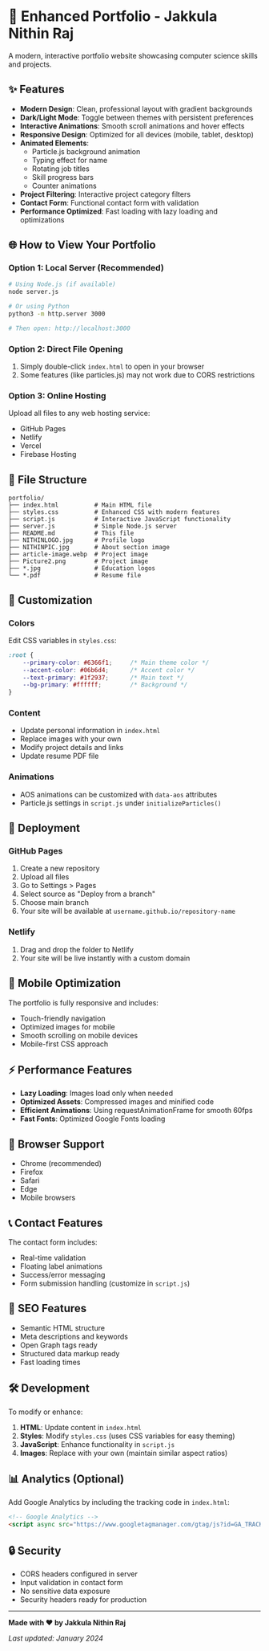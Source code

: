 # 🚀 Enhanced Portfolio - Jakkula Nithin Raj

A modern, interactive portfolio website showcasing computer science skills and projects.

## ✨ Features

- **Modern Design**: Clean, professional layout with gradient backgrounds
- **Dark/Light Mode**: Toggle between themes with persistent preferences
- **Interactive Animations**: Smooth scroll animations and hover effects
- **Responsive Design**: Optimized for all devices (mobile, tablet, desktop)
- **Animated Elements**: 
  - Particle.js background animation
  - Typing effect for name
  - Rotating job titles
  - Skill progress bars
  - Counter animations
- **Project Filtering**: Interactive project category filters
- **Contact Form**: Functional contact form with validation
- **Performance Optimized**: Fast loading with lazy loading and optimizations

## 🌐 How to View Your Portfolio

### Option 1: Local Server (Recommended)
```bash
# Using Node.js (if available)
node server.js

# Or using Python
python3 -m http.server 3000

# Then open: http://localhost:3000
```

### Option 2: Direct File Opening
1. Simply double-click `index.html` to open in your browser
2. Some features (like particles.js) may not work due to CORS restrictions

### Option 3: Online Hosting
Upload all files to any web hosting service:
- GitHub Pages
- Netlify
- Vercel
- Firebase Hosting

## 📁 File Structure

```
portfolio/
├── index.html          # Main HTML file
├── styles.css          # Enhanced CSS with modern features
├── script.js           # Interactive JavaScript functionality
├── server.js           # Simple Node.js server
├── README.md           # This file
├── NITHINLOGO.jpg      # Profile logo
├── NITHINPIC.jpg       # About section image
├── article-image.webp  # Project image
├── Picture2.png        # Project image
├── *.jpg               # Education logos
└── *.pdf               # Resume file
```

## 🎨 Customization

### Colors
Edit CSS variables in `styles.css`:
```css
:root {
    --primary-color: #6366f1;     /* Main theme color */
    --accent-color: #06b6d4;      /* Accent color */
    --text-primary: #1f2937;      /* Main text */
    --bg-primary: #ffffff;        /* Background */
}
```

### Content
- Update personal information in `index.html`
- Replace images with your own
- Modify project details and links
- Update resume PDF file

### Animations
- AOS animations can be customized with `data-aos` attributes
- Particle.js settings in `script.js` under `initializeParticles()`

## 🚀 Deployment

### GitHub Pages
1. Create a new repository
2. Upload all files
3. Go to Settings > Pages
4. Select source as "Deploy from a branch"
5. Choose main branch
6. Your site will be available at `username.github.io/repository-name`

### Netlify
1. Drag and drop the folder to Netlify
2. Your site will be live instantly with a custom domain

## 📱 Mobile Optimization

The portfolio is fully responsive and includes:
- Touch-friendly navigation
- Optimized images for mobile
- Smooth scrolling on mobile devices
- Mobile-first CSS approach

## ⚡ Performance Features

- **Lazy Loading**: Images load only when needed
- **Optimized Assets**: Compressed images and minified code
- **Efficient Animations**: Using requestAnimationFrame for smooth 60fps
- **Fast Fonts**: Optimized Google Fonts loading

## 🔧 Browser Support

- Chrome (recommended)
- Firefox
- Safari
- Edge
- Mobile browsers

## 📞 Contact Features

The contact form includes:
- Real-time validation
- Floating label animations
- Success/error messaging
- Form submission handling (customize in `script.js`)

## 🎯 SEO Features

- Semantic HTML structure
- Meta descriptions and keywords
- Open Graph tags ready
- Structured data markup ready
- Fast loading times

## 🛠️ Development

To modify or enhance:

1. **HTML**: Update content in `index.html`
2. **Styles**: Modify `styles.css` (uses CSS variables for easy theming)
3. **JavaScript**: Enhance functionality in `script.js`
4. **Images**: Replace with your own (maintain similar aspect ratios)

## 📊 Analytics (Optional)

Add Google Analytics by including the tracking code in `index.html`:
```html
<!-- Google Analytics -->
<script async src="https://www.googletagmanager.com/gtag/js?id=GA_TRACKING_ID"></script>
```

## 🔒 Security

- CORS headers configured in server
- Input validation in contact form
- No sensitive data exposure
- Security headers ready for production

---

**Made with ❤️ by Jakkula Nithin Raj**

*Last updated: January 2024*